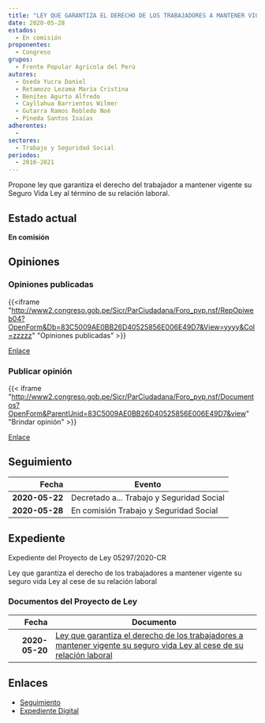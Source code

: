 ```yaml
---
title: "LEY QUE GARANTIZA EL DERECHO DE LOS TRABAJADORES A MANTENER VIGENTE SU SEGURO VIDA LEY AL CESE DE SU RELACIÓN LABORAL"
date: 2020-05-28
estados: 
  - En comisión
proponentes: 
  - Congreso
grupos: 
  - Frente Popular Agrícola del Perú
autores: 
  - Oseda Yucra Daniel
  - Retamozo Lezama María Cristina
  - Benites Agurto Alfredo
  - Cayllahua Barrientos Wilmer
  - Gutarra Ramos Robledo Noé
  - Pineda Santos Isaías
adherentes: 
  - 
sectores: 
  - Trabajo y Seguridad Social
periodos: 
  - 2016-2021
---
```


Propone ley que garantiza el derecho del trabajador a mantener vigente su Seguro Vida Ley al término de su relación laboral.


## Estado actual

**En comisión**

## Opiniones

### Opiniones publicadas

{{<iframe "http://www2.congreso.gob.pe/Sicr/ParCiudadana/Foro_pvp.nsf/RepOpiweb04?OpenForm&Db=83C5009AE0BB26D40525856E006E49D7&View=yyyy&Col=zzzzz" "Opiniones publicadas" >}}

[Enlace](http://www2.congreso.gob.pe/Sicr/ParCiudadana/Foro_pvp.nsf/RepOpiweb04?OpenForm&Db=83C5009AE0BB26D40525856E006E49D7&View=yyyy&Col=zzzzz)
### Publicar opinión

{{< iframe "http://www2.congreso.gob.pe/Sicr/ParCiudadana/Foro_pvp.nsf/Documentos?OpenForm&ParentUnid=83C5009AE0BB26D40525856E006E49D7&view" "Brindar opinión" >}}

[Enlace](http://www2.congreso.gob.pe/Sicr/ParCiudadana/Foro_pvp.nsf/Documentos?OpenForm&ParentUnid=83C5009AE0BB26D40525856E006E49D7&view)

## Seguimiento

| Fecha | Evento |
|------:|--------|
| **2020-05-22** | Decretado a... Trabajo y Seguridad Social|
| **2020-05-28** | En comisión Trabajo y Seguridad Social|


## Expediente

Expediente del Proyecto de Ley 05297/2020-CR

Ley que garantiza el derecho de los trabajadores a mantener vigente su seguro vida Ley al cese de su relación laboral


### Documentos del Proyecto de Ley

| Fecha | Documento |
|------:|--------|
| **2020-05-20** | [Ley que garantiza el derecho de los trabajadores a mantener vigente su seguro vida Ley al cese de su relación laboral](http://www.leyes.congreso.gob.pe/Documentos/2016_2021/Proyectos_de_Ley_y_de_Resoluciones_Legislativas/PL05297_20200520.pdf) |

## Enlaces 

- [Seguimiento](http://www2.congreso.gob.pe/Sicr/TraDocEstProc/CLProLey2016.nsf/f7fff46988ca05b1052578e100829cc7/ef3228f0bc3dfecb0525856e0074f25e?OpenDocument)
- [Expediente Digital](http://www2.congreso.gob.pe/Sicr/TraDocEstProc/CLProLey2016.nsf/f7fff46988ca05b1052578e100829cc7/ef3228f0bc3dfecb0525856e0074f25e?OpenDocument&Click=05257FB7005EB655.eb71d0cf91d8294e05256cdf006b5706/$Body/0.1C6C)
